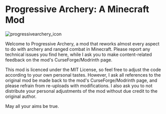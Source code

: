 # Progressive Archery: A Minecraft Mod


![progressivearchery_icon](https://user-images.githubusercontent.com/117603129/234379969-38b4face-04d7-4d01-964d-c999efccd91f.png)

Welcome to Progressive Archery, a mod that reworks almost every aspect to do with archery and ranged combat in Minecraft.
Please report any technical issues you find here, while I ask you to make content-related feedback on the mod's CurseForge/Modrinth page. 

This mod is licenced under the MIT License, so feel free to adjust the code according to your own personal tastes. However, I ask all references to the original mod be made back to the mod's CurseForge/Modrinth page, and please refrain from re-uploads with modifications. I also ask you to not distribute your personal adjustments of the mod without due credit to the original author.

May all your aims be true.